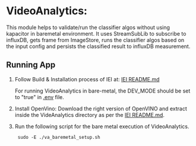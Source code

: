 # VideoAnalytics:

This module helps to validate/run the classifier algos without using kapacitor in baremetal environment.
It uses StreamSubLib to subscribe to influxDB, gets frame from ImageStore, runs the classifier algos
based on the input config and persists the classified result to influxDB measurement.

## Running App

1. Follow Build & Installation process of IEI at:
   [IEI README.md](../../README.md)

   For running VideoAnalytics in bare-metal, the DEV_MODE should be set to "true" in [.env](../../docker_setup/.env) file.

2. Install OpenVino:
   Download the right version of OpenVINO and extract inside the VideAnalytics directory as per the [IEI README.md](../../README.md).

3. Run the following script for the bare metal execution of VideoAnalytics.

   ```
    sudo -E ./va_baremetal_setup.sh
   ```
